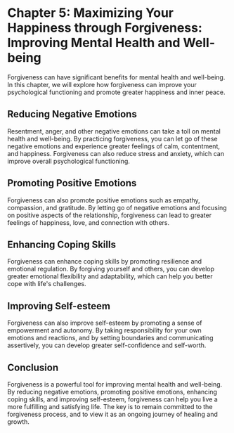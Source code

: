 Chapter 5: Maximizing Your Happiness through Forgiveness: Improving Mental Health and Well-being
================================================================================================

Forgiveness can have significant benefits for mental health and well-being. In this chapter, we will explore how forgiveness can improve your psychological functioning and promote greater happiness and inner peace.

Reducing Negative Emotions
--------------------------

Resentment, anger, and other negative emotions can take a toll on mental health and well-being. By practicing forgiveness, you can let go of these negative emotions and experience greater feelings of calm, contentment, and happiness. Forgiveness can also reduce stress and anxiety, which can improve overall psychological functioning.

Promoting Positive Emotions
---------------------------

Forgiveness can also promote positive emotions such as empathy, compassion, and gratitude. By letting go of negative emotions and focusing on positive aspects of the relationship, forgiveness can lead to greater feelings of happiness, love, and connection with others.

Enhancing Coping Skills
-----------------------

Forgiveness can enhance coping skills by promoting resilience and emotional regulation. By forgiving yourself and others, you can develop greater emotional flexibility and adaptability, which can help you better cope with life's challenges.

Improving Self-esteem
---------------------

Forgiveness can also improve self-esteem by promoting a sense of empowerment and autonomy. By taking responsibility for your own emotions and reactions, and by setting boundaries and communicating assertively, you can develop greater self-confidence and self-worth.

Conclusion
----------

Forgiveness is a powerful tool for improving mental health and well-being. By reducing negative emotions, promoting positive emotions, enhancing coping skills, and improving self-esteem, forgiveness can help you live a more fulfilling and satisfying life. The key is to remain committed to the forgiveness process, and to view it as an ongoing journey of healing and growth.

